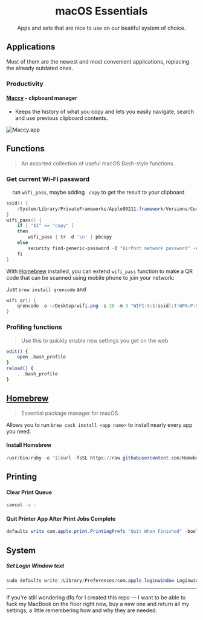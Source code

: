 <h1 align="center">macOS Essentials</h1>
<p align="center">Apps and sets that are nice to use on our beatiful system of choice.</p>

## Applications

Most of them are the newest and most convenient applications, replacing the already outdated ones.

### Productivity

#### [Maccy](https://github.com/p0deje/Maccy) - clipboard manager

- Keeps the history of what you copy and lets you easily navigate, search and use previous clipboard contents.

![Maccy.app](https://github.com/p0deje/Maccy/raw/master/Maccy/Assets.xcassets/Demo.dataset/demo.gif)

## Functions

> An assorted collection of useful macOS Bash-style functions.

### Get current Wi-Fi password

    run `wifi_pass`, maybe adding ` copy` to get the result to your clipboard

```powershell
ssid() {
    /System/Library/PrivateFrameworks/Apple80211.framework/Versions/Current/Resources/airport -I | awk '/ SSID/ {print substr($0, index($0, $2))}'
}
wifi_pass() {
    if [ "$1" == "copy" ]
    then    
        wifi_pass | tr -d '\n' | pbcopy
    else
        security find-generic-password -D "AirPort network password" -a "$(ssid)" -gw
    fi
}
```

With [Homebrew](#Homebrew) installed, you can extend `wifi_pass` function to make a QR code that can be scanned using mobile phone to join your network:

Just `brew install qrencode` and

```powershell
wifi_qr() {
    qrencode -o ~/Desktop/wifi.png -s 20 -m 3 "WIFI:S:$(ssid);T:WPA;P:$(wifi_pass);;"
}
```

### Profiling functions

> Use this to quickly enable new settings you get on the web

```bash
edit() {
    open .bash_profile
}
reload() {
    . .bash_profile
}
```

## [Homebrew](https://brew.sh/)

> Essential package manager for macOS.

Allows you to run `brew cask install <app name>` to install nearly every app you need.

#### Install Homebrew

```powershell
/usr/bin/ruby -e "$(curl -fsSL https://raw.githubusercontent.com/Homebrew/install/master/install)"
```

## Printing

#### Clear Print Queue

```bash
cancel -a -
```

#### Quit Printer App After Print Jobs Complete

```powershell
defaults write com.apple.print.PrintingPrefs "Quit When Finished" -bool true
```

## System

##### Set Login Window text

```powershell
sudo defaults write /Library/Preferences/com.apple.loginwindow LoginwindowText "Can't touch this..."
```

---

If you're still wondering dfq for I created this repo — I want to be able to fuck my MacBook on the floor right now, buy a new one and return all my settings, a little remembering how and why they are needed.
